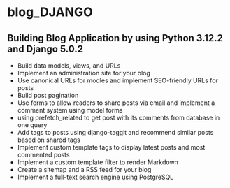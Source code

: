 # blog_DJANGO
## Building Blog Application by using Python 3.12.2 and Django 5.0.2
- Build data models, views, and URLs
- Implement an administration site for your blog
- Use canonical URLs for modles and implement SEO-friendly URLs for posts
- Build post pagination
- Use forms to allow readers to share posts via email and implement a comment system using model forms
- using prefetch_related to get post with its comments from database in one query
- Add tags to posts using django-taggit and recommend similar posts based on shared tags
- Implement custom template tags to display latest posts and most commented posts
- Implement a custom template filter to render Markdown
- Create a sitemap and a RSS feed for your blog
- Implement a full-text search engine using PostgreSQL
